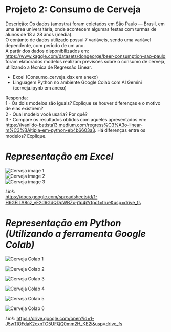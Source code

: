 # Projeto 2: Consumo de Cerveja

Descrição:
Os dados (amostra) foram coletados em São Paulo — Brasil, em uma área universitária, onde acontecem algumas festas com turmas de alunos de 18 a 28 anos (média).   
O conjunto de dados utilizado  possui 7 variáveis, sendo uma variável dependente, com período de um ano.   
A partir dos dados disponibilizados em:  https://www.kaggle.com/datasets/dongeorge/beer-consumption-sao-paulo foram elaborados modelos realizam previsões sobre o consumo de cerveja, utilizando a técnica de Regressão Linear.

   * Excel (Consumo_cerveja.xlsx em anexo)
   * Linguagem Python no ambiente Google Colab com AI Gemini (cerveja.ipynb em anexo)
     
Responda:   
1 - Os dois modelos são iguais? Explique se houver diferenças e o motivo de elas existirem?   
2 - Qual modelo você usaria? Por quê?   
3 - Compare os resultados obtidos com aqueles apresentados em:   
https://ivanildo-batista13.medium.com/regress%C3%A3o-linear-m%C3%BAltipla-em-python-eb4b6603a3. Há diferenças entre os modelos? Explique.   

# _Representação em Excel_   

![Cerveja image 1](https://github.com/user-attachments/assets/9fd7933f-4e99-429a-ac8d-08fa4793c366)   
![Cerveja image 2](https://github.com/user-attachments/assets/6d270c99-503a-4465-878a-db5eb897d89d)   
![Cerveja image 3](https://github.com/user-attachments/assets/4fa223b0-70de-4bda-a5eb-1717fff5db1c)   

_Link:_   
https://docs.google.com/spreadsheets/d/1-H6GEILA8cz_yF2d6GdQDpWBZx-j1p4j?rtpof=true&usp=drive_fs   

# _Representação em Python (Utilizando a ferramenta Google Colab)_   

![Cerveja Colab 1](https://github.com/user-attachments/assets/6b14663c-a159-430e-8f15-9d80fbd99450)   

![Cerveja Colab 2](https://github.com/user-attachments/assets/64ab2bf0-b919-4f49-be25-0e588747a59d)   

![Cerveja Colab 3](https://github.com/user-attachments/assets/2a9dd189-92c9-415d-8d65-fff43fd00937)   

![Cerveja Colab 4](https://github.com/user-attachments/assets/c3756e76-36e8-4622-a4df-bc2aad200c5c)   

![Cerveja Colab 5](https://github.com/user-attachments/assets/ef3ca7af-afac-42c9-b1b7-28be5a14974b)   

![Cerveja Colab 6](https://github.com/user-attachments/assets/762fa4bf-1445-4970-8cd1-2612780fa6f4)   

_Link:_
https://drive.google.com/open?id=1-J5wTlOFdaK2cxnTG5UFQQ0mm2H_KE2i&usp=drive_fs   








